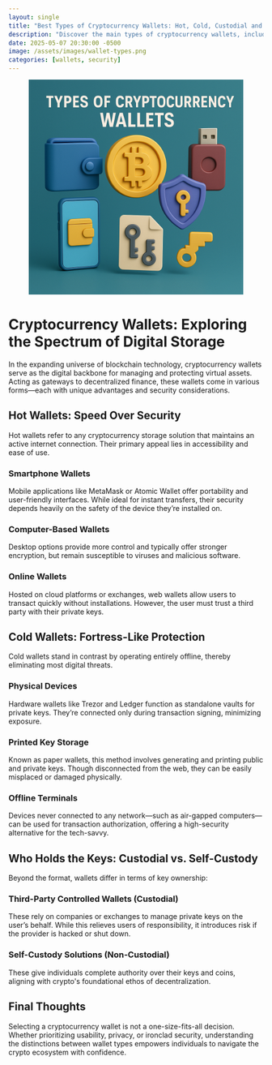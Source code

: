 ```yaml
---
layout: single
title: "Best Types of Cryptocurrency Wallets: Hot, Cold, Custodial and More"
description: "Discover the main types of cryptocurrency wallets, including hot, cold, custodial, and non-custodial options. Learn which wallet is best for your need"
date: 2025-05-07 20:30:00 -0500
image: /assets/images/wallet-types.png
categories: [wallets, security]
---
```


<figure style="text-align: center;">
  <img src="/assets/images/wallet-types.png" alt="Cryptocurrency Wallets: Exploring the Spectrum of Digital Storage" width="1024" style="max-width:100%; height:auto;" />
</figure>

<h1>Cryptocurrency Wallets: Exploring the Spectrum of Digital Storage</h1>

<p>In the expanding universe of blockchain technology, cryptocurrency wallets serve as the digital backbone for managing and protecting virtual assets. Acting as gateways to decentralized finance, these wallets come in various forms—each with unique advantages and security considerations.</p>

<h2>Hot Wallets: Speed Over Security</h2>
<p>Hot wallets refer to any cryptocurrency storage solution that maintains an active internet connection. Their primary appeal lies in accessibility and ease of use.</p>

<h3>Smartphone Wallets</h3>
<p>Mobile applications like MetaMask or Atomic Wallet offer portability and user-friendly interfaces. While ideal for instant transfers, their security depends heavily on the safety of the device they’re installed on.</p>

<h3>Computer-Based Wallets</h3>
<p>Desktop options provide more control and typically offer stronger encryption, but remain susceptible to viruses and malicious software.</p>

<h3>Online Wallets</h3>
<p>Hosted on cloud platforms or exchanges, web wallets allow users to transact quickly without installations. However, the user must trust a third party with their private keys.</p>

<h2>Cold Wallets: Fortress-Like Protection</h2>
<p>Cold wallets stand in contrast by operating entirely offline, thereby eliminating most digital threats.</p>

<h3>Physical Devices</h3>
<p>Hardware wallets like Trezor and Ledger function as standalone vaults for private keys. They’re connected only during transaction signing, minimizing exposure.</p>

<h3>Printed Key Storage</h3>
<p>Known as paper wallets, this method involves generating and printing public and private keys. Though disconnected from the web, they can be easily misplaced or damaged physically.</p>

<h3>Offline Terminals</h3>
<p>Devices never connected to any network—such as air-gapped computers—can be used for transaction authorization, offering a high-security alternative for the tech-savvy.</p>

<h2>Who Holds the Keys: Custodial vs. Self-Custody</h2>
<p>Beyond the format, wallets differ in terms of key ownership:</p>

<h3>Third-Party Controlled Wallets (Custodial)</h3>
<p>These rely on companies or exchanges to manage private keys on the user’s behalf. While this relieves users of responsibility, it introduces risk if the provider is hacked or shut down.</p>

<h3>Self-Custody Solutions (Non-Custodial)</h3>
<p>These give individuals complete authority over their keys and coins, aligning with crypto's foundational ethos of decentralization.</p>

<h2>Final Thoughts</h2>
<p>Selecting a cryptocurrency wallet is not a one-size-fits-all decision. Whether prioritizing usability, privacy, or ironclad security, understanding the distinctions between wallet types empowers individuals to navigate the crypto ecosystem with confidence.</p>

